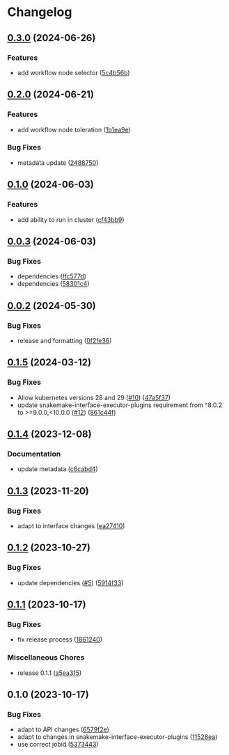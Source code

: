 # Changelog

## [0.3.0](https://github.com/deeporiginbio/snakemake-executor-plugin-deeporigin/compare/v0.2.0...v0.3.0) (2024-06-26)


### Features

* add workflow node selector ([5c4b56b](https://github.com/deeporiginbio/snakemake-executor-plugin-deeporigin/commit/5c4b56b926712f8a77196e8e88ece08e65add492))

## [0.2.0](https://github.com/deeporiginbio/snakemake-executor-plugin-deeporigin/compare/v0.1.0...v0.2.0) (2024-06-21)


### Features

* add workflow node toleration ([1b1ea9e](https://github.com/deeporiginbio/snakemake-executor-plugin-deeporigin/commit/1b1ea9ef7cd5c3c03e1ff55fa8bb7ca7663fad88))


### Bug Fixes

* metadata update ([2488750](https://github.com/deeporiginbio/snakemake-executor-plugin-deeporigin/commit/2488750782464c0952238888a642a71eefe1c101))

## [0.1.0](https://github.com/formiclabs/snakemake-executor-plugin-deeporigin/compare/v0.0.3...v0.1.0) (2024-06-03)


### Features

* add ability to run in cluster ([cf43bb9](https://github.com/formiclabs/snakemake-executor-plugin-deeporigin/commit/cf43bb9cd7c64c7973b6b035085d6328e5f2493a))

## [0.0.3](https://github.com/formiclabs/snakemake-executor-plugin-deeporigin/compare/v0.0.2...v0.0.3) (2024-06-03)


### Bug Fixes

* dependencies ([ffc577d](https://github.com/formiclabs/snakemake-executor-plugin-deeporigin/commit/ffc577dcf0982e270d3e20b803ee587e4982eef5))
* dependencies ([58301c4](https://github.com/formiclabs/snakemake-executor-plugin-deeporigin/commit/58301c4b0ef093444404f72b9ee7bc07d44a14b9))

## [0.0.2](https://github.com/formiclabs/snakemake-executor-plugin-deeporigin/compare/v0.0.1...v0.0.2) (2024-05-30)


### Bug Fixes

* release and formatting ([0f2fe36](https://github.com/formiclabs/snakemake-executor-plugin-deeporigin/commit/0f2fe365bc11c5c03d672a32b4e9cdfed5c9489b))

## [0.1.5](https://github.com/snakemake/snakemake-executor-plugin-kubernetes/compare/v0.1.4...v0.1.5) (2024-03-12)


### Bug Fixes

* Allow kubernetes versions 28 and 29 ([#10](https://github.com/snakemake/snakemake-executor-plugin-kubernetes/issues/10)) ([47a5f37](https://github.com/snakemake/snakemake-executor-plugin-kubernetes/commit/47a5f375de532aa2b83712cedd311a8c978e3798))
* update snakemake-interface-executor-plugins requirement from ^8.0.2 to &gt;=9.0.0,&lt;10.0.0 ([#12](https://github.com/snakemake/snakemake-executor-plugin-kubernetes/issues/12)) ([861c44f](https://github.com/snakemake/snakemake-executor-plugin-kubernetes/commit/861c44f3c0a9e2eb1861beb4b0dcea1f02180ccc))

## [0.1.4](https://github.com/snakemake/snakemake-executor-plugin-kubernetes/compare/v0.1.3...v0.1.4) (2023-12-08)


### Documentation

* update metadata ([c6cabd4](https://github.com/snakemake/snakemake-executor-plugin-kubernetes/commit/c6cabd4e70bcb029f809c38434e9d74eea6b87ac))

## [0.1.3](https://github.com/snakemake/snakemake-executor-plugin-kubernetes/compare/v0.1.2...v0.1.3) (2023-11-20)


### Bug Fixes

* adapt to interface changes ([ea27410](https://github.com/snakemake/snakemake-executor-plugin-kubernetes/commit/ea27410827edac3bc599d2ed191fcb360a473ec6))

## [0.1.2](https://github.com/snakemake/snakemake-executor-plugin-kubernetes/compare/v0.1.1...v0.1.2) (2023-10-27)


### Bug Fixes

* update dependencies ([#5](https://github.com/snakemake/snakemake-executor-plugin-kubernetes/issues/5)) ([5914f33](https://github.com/snakemake/snakemake-executor-plugin-kubernetes/commit/5914f33c24907836f18aa44441425cf4f42db7b4))

## [0.1.1](https://github.com/snakemake/snakemake-executor-plugin-kubernetes/compare/v0.1.0...v0.1.1) (2023-10-17)


### Bug Fixes

* fix release process ([1861240](https://github.com/snakemake/snakemake-executor-plugin-kubernetes/commit/1861240110afb8fcb1b00668a94947dce4ab7a47))


### Miscellaneous Chores

* release 0.1.1 ([a5ea315](https://github.com/snakemake/snakemake-executor-plugin-kubernetes/commit/a5ea3154351fbfae993280165ec65f8d7c4b1d89))

## 0.1.0 (2023-10-17)


### Bug Fixes

* adapt to API changes ([6579f2e](https://github.com/snakemake/snakemake-executor-plugin-kubernetes/commit/6579f2e143d638b16bdf2836896ca0f00f8c0016))
* adapt to changes in snakemake-interface-executor-plugins ([11528ea](https://github.com/snakemake/snakemake-executor-plugin-kubernetes/commit/11528eaf975cc638cadd6405e7e8896a3a7c6fae))
* use correct jobid ([5373443](https://github.com/snakemake/snakemake-executor-plugin-kubernetes/commit/53734439cb7fdd2b65530e9c770fe6f17b7478bd))
